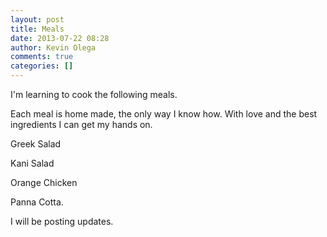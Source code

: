 ```yaml
---
layout: post
title: Meals
date: 2013-07-22 08:28
author: Kevin Olega
comments: true
categories: []
---
```

I'm learning to cook the following meals.

Each meal is home made, the only way I know how. With love and the best ingredients I can get my hands on.

Greek Salad

Kani Salad

Orange Chicken

Panna Cotta.

I will be posting updates.

